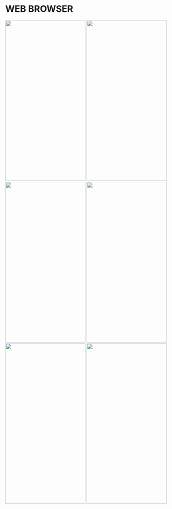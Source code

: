 # WEB BROWSER


<img src = "https://user-images.githubusercontent.com/113701720/207839655-d22c2388-52c0-4c03-8b9f-b35bb477a6da.png" height = 500 width = 250>
<img src = "https://user-images.githubusercontent.com/113701720/207839657-29583a8f-efcd-4497-a798-7cea6b6d8f69.png" height = 500 width = 250>
<img src = "https://user-images.githubusercontent.com/113701720/207839660-9103663b-5ffe-450b-9313-3cf6c66490eb.png" height = 500 width = 250>
<img src = "https://user-images.githubusercontent.com/113701720/207839665-759dbc34-7ccb-4e2c-9d61-36d7e9b2f48e.png" height = 500 width = 250>
<img src = "https://user-images.githubusercontent.com/113701720/207839669-658c6944-ab72-4d16-9a3f-d4f462490055.png" height = 500 width = 250>
<img src = "https://user-images.githubusercontent.com/113701720/207839646-e65ffe8a-b0f6-4639-bd79-df4179557393.png" height = 500 width = 250>
